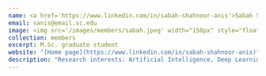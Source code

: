 ```yaml
---
name: <a href='https://www.linkedin.com/in/sabah-shahnoor-anis'>Sabah Shahnoor Anis</a>
email: sanis@email.sc.edu
image: <img src='/images/members/sabah.jpeg' width="150px" style="float:left; margin:0px 10px 0px 0px;">
collection: members
excerpt: M.Sc. graduate student
website: "[Home page](https://www.linkedin.com/in/sabah-shahnoor-anis)"
description: "Research interests: Artificial Intelligence, Deep Learning, Machine Learning, Reinforcement Learning, Neuroscience, and Healthcare." 
---
```


